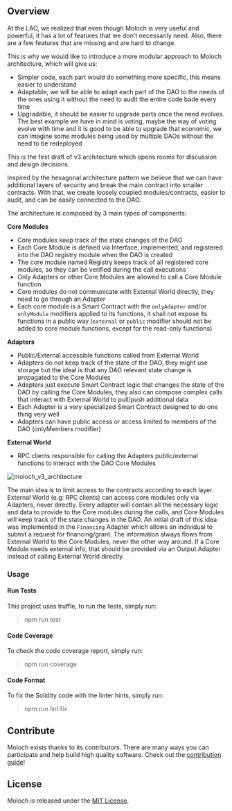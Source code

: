 ## Overview

At the LAO, we realized that even though Moloch is very useful and powerful, it has a lot of features that we don't necessarily need. Also, there are a few features that are missing and are hard to change.

This is why we would like to introduce a more modular approach to Moloch architecture, which will give us:

- Simpler code, each part would do something more specific, this means easier to understand
- Adaptable, we will be able to adapt each part of the DAO to the needs of the ones using it without the need to audit the entire code bade every time
- Upgradable, it should be easier to upgrade parts once the need evolves. The best example we have in mind is voting, maybe the way of voting evolve with time and it is good to be able to upgrade that economic, we can imagine some modules being used by multiple DAOs without the need to be redeployed

This is the first draft of v3 architecture which opens rooms for discussion and design decisions.

Inspired by the hexagonal architecture pattern we believe that we can have additional layers of security and break the main contract into smaller contracts. With that, we create loosely coupled modules/contracts, easier to audit, and can be easily connected to the DAO.

The architecture is composed by 3 main types of components:

**Core Modules**
- Core modules keep track of the state changes of the DAO
- Each Core Module is defined via Interface, implemented, and registered into the DAO registry module when the DAO is created
- The core module named Registry keeps track of all registered core modules, so they can be verified during the call executions
- Only Adapters or other Core Modules are allowed to call a Core Module function
- Core modules do not communicate with External World directly, they need to go through an Adapter
- Each core module is a Smart Contract with the `onlyAdapter` and/or `onlyModule` modifiers applied to its functions, it shall not expose its functions in a public way (`external` or `public` modifier should not be added to core module functions, except for the read-only functions)

**Adapters**
- Public/External accessible functions called from External World
- Adapters do not keep track of the state of the DAO, they might use storage but the ideal is that any DAO relevant state change is propagated to the Core Modules 
- Adapters just execute Smart Contract logic that changes the state of the DAO by calling the Core Modules, they also can compose complex calls that interact with External World to pull/push additional data 
- Each Adapter is a very specialized Smart Contract designed to do one thing very well
- Adapters can have public access or access limited to members of the DAO (onlyMembers modifier)

**External World**
- RPC clients responsible for calling the Adapters public/external functions to interact with the DAO Core Modules

![moloch_v3_architecture](https://user-images.githubusercontent.com/708579/92758048-b8be9b80-f364-11ea-9c42-ac8b75cf26c4.png)

The main idea is to limit access to the contracts according to each layer. External World (e.g: RPC clients) can access core modules only via Adapters, never directly. Every adapter will contain all the necessary logic and data to provide to the Core modules during the calls, and Core Modules will keep track of the state changes in the DAO. An initial draft of this idea was implemented in the `Financing` Adapter which allows an individual to submit a request for financing/grant. The information always flows from External World to the Core Modules, never the other way around. If a Core Module needs external info, that should be provided via an Output Adapter instead of calling External World directly.


### Usage

#### Run Tests
This project uses truffle, to run the tests, simply run:
> npm run test

#### Code Coverage
To check the code coverage report, simply run:
> npm run coverage

#### Code Format
To fix the Solidity code with the linter hints, simply run:
> npm run lint:fix

## Contribute

Moloch exists thanks to its contributors. There are many ways you can participate and help build high quality software. Check out the [contribution guide](CONTRIBUTING.md)!

## License

Moloch is released under the [MIT License](LICENSE).